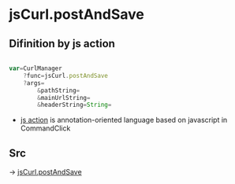 # jsCurl.postAndSave

## Difinition by js action

```js.js

var=CurlManager
	?func=jsCurl.postAndSave
	?args=
		&pathString=
		&mainUrlString=
		&headerString=String=
```

- [js action]() is annotation-oriented language based on javascript in CommandClick

## Src

-> [jsCurl.postAndSave](https://github.com/puutaro/CommandClick/blob/master/app/src/main/java/com/puutaro/commandclick/fragment_lib/terminal_fragment/js_interface/JsCurl.kt#L85)


